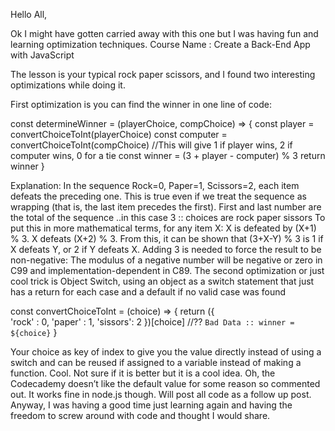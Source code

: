 Hello All,

Ok I might have gotten carried away with this one but I was having fun and learning optimization techniques. 
Course Name : Create a Back-End App with JavaScript

The lesson is your typical rock paper scissors, and I found two interesting optimizations while doing it.

First optimization is you can find the winner in one line of code:

const determineWinner = (playerChoice, compChoice) => {
    const player = convertChoiceToInt(playerChoice)
    const computer = convertChoiceToInt(compChoice)
    //This will give 1 if player wins, 2 if computer wins, 0 for a tie
    const winner = (3 + player - computer) % 3
    return winner
}

Explanation: 
In the sequence Rock=0, Paper=1, Scissors=2, each item defeats the preceding one. 
This is true even if we treat the sequence as wrapping (that is, the last item precedes the first).
First and last number are the total of the sequence ..in this case 3 :: choices are rock paper sissors
To put this in more mathematical terms, for any item X:
X is defeated by (X+1) % 3.
X defeats (X+2) % 3.
From this, it can be shown that (3+X-Y) % 3 is 1 if X defeats Y, or 2 if Y defeats X.
Adding 3 is needed to force the result to be non-negative: The modulus of a negative number will be negative or zero in C99 and implementation-dependent in C89.
The second optimization or just cool trick is Object Switch, using an object as a switch statement that just has a return for each case and a default if no valid case was found

const convertChoiceToInt = (choice) => {
    return ({        
        'rock'   : 0,
        'paper'  : 1,
        'sissors': 2
    })[choice] //?? `Bad Data :: winner = ${choice}`
}

Your choice as key of index to give you the value directly instead of using a switch and can be reused if assigned to a variable instead of making a function. Cool. Not sure if it is better but it is a cool idea. Oh, the Codecademy doesn’t like the default value for some reason so commented out. It works fine in node.js though.
Will post all code as a follow up post.
Anyway, I was having a good time just learning again and having the freedom to screw around with code and thought I would share.
